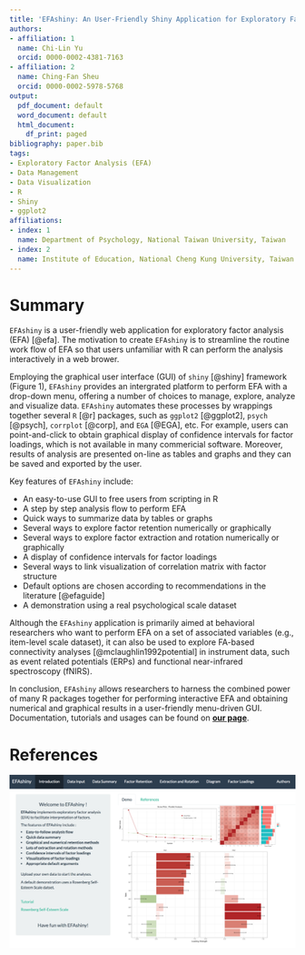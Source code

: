```yaml
---
title: 'EFAshiny: An User-Friendly Shiny Application for Exploratory Factor Analysis'
authors:
- affiliation: 1
  name: Chi-Lin Yu
  orcid: 0000-0002-4381-7163
- affiliation: 2
  name: Ching-Fan Sheu
  orcid: 0000-0002-5978-5768
output:
  pdf_document: default
  word_document: default
  html_document:
    df_print: paged
bibliography: paper.bib
tags:
- Exploratory Factor Analysis (EFA)
- Data Management
- Data Visualization
- R
- Shiny
- ggplot2
affiliations:
- index: 1
  name: Department of Psychology, National Taiwan University, Taiwan
- index: 2
  name: Institute of Education, National Cheng Kung University, Taiwan
---
```


# Summary

`EFAshiny` is a user-friendly web application for exploratory factor analysis (EFA) [@efa]. 
The motivation to create `EFAshiny` is to streamline the routine work flow of EFA so that 
users unfamiliar with R can perform the analysis interactively in a web brower.

Employing the graphical user interface (GUI) of `shiny` [@shiny] framework (Figure 1), `EFAshiny` provides an intergrated platform to perform EFA with a drop-down menu, offering a number of choices to manage, explore, analyze and visualize data. `EFAshiny` automates these processes by wrappings together several `R` [@r] packages, such as `ggplot2` [@ggplot2], `psych` [@psych], `corrplot` [@corp], and `EGA` [@EGA], etc. For example, users can point-and-click to obtain graphical display of confidence intervals for factor loadings, which is not available in many commericial software.  Moreover, results of analysis are presented on-line as tables and graphs and they can be saved and exported by the user.

Key features of `EFAshiny` include:

- An easy-to-use GUI to free users from scripting in R
- A step by step analysis flow to perform EFA 
- Quick ways to summarize data by tables or graphs
- Several ways to explore factor retention numerically or graphically
- Several ways to explore factor extraction and rotation numerically or graphically
- A display of confidence intervals for factor loadings
- Several ways to link visualization of correlation matrix with factor structure
- Default options are chosen according to recommendations in the literature [@efaguide]
- A demonstration using a real psychological scale dataset 

Although the `EFAshiny` application is primarily aimed at behavioral researchers who want to perform EFA on a set of associated variables (e.g., item-level scale dataset), it can also be used to explore FA-based connectivity analyses [@mclaughlin1992potential] in instrument data, such as event related potentials (ERPs) and functional near-infrared spectroscopy (fNIRS).

In conclusion, `EFAshiny` allows researchers to harness the combined power of many R packages together for performing interactive EFA and obtaining numerical and graphical results in a user-friendly menu-driven GUI. Documentation, tutorials and usages can be found on 
[**our page**](https://github.com/PsyChiLin/EFAshiny). 

# References

![The GUI of `EFAshiny`](Introduction.png)